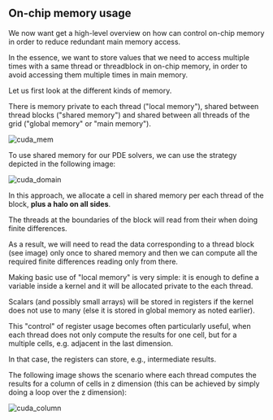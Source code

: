 <!--This file was generated, do not modify it.-->
## On-chip memory usage

We now want get a high-level overview on how can control on-chip memory in order to reduce redundant main memory access.

In the essence, we want to store values that we need to access multiple times with a same thread or threadblock in on-chip memory, in order to avoid accessing them multiple times in main memory.

Let us first look at the different kinds of memory.

There is memory private to each thread ("local memory"), shared between thread blocks ("shared memory") and shared between all threads of the grid ("global memory" or "main memory").

![cuda_mem](../assets/literate_figures/cuda_mem.png)

To use shared memory for our PDE solvers, we can use the strategy depicted in the following image:

![cuda_domain](../assets/literate_figures/cuda_domain.png)

In this approach, we allocate a cell in shared memory per each thread of the block, **plus a halo on all sides**.

The threads at the boundaries of the block will read from their when doing finite differences.

As a result, we will need to read the data corresponding to a thread block (see image) only once to shared memory and then we can compute all the required finite differences reading only from there.

Making basic use of "local memory" is very simple: it is enough to define a variable inside a kernel and it will be allocated private to the each thread.

Scalars (and possibly small arrays) will be stored in registers if the kernel does not use to many (else it is stored in global memory as noted earlier).

This "control" of register usage becomes often particularly useful, when each thread does not only compute the results for one cell, but for a multiple cells, e.g. adjacent in the last dimension.

In that case, the registers can store, e.g., intermediate results.

The following image shows the scenario where each thread computes the results for a column of cells in z dimension (this can be achieved by simply doing a loop over the z dimension):

![cuda_column](../assets/literate_figures/cuda_column.png)

